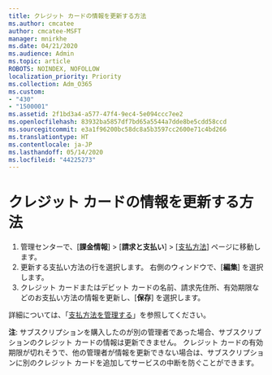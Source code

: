 ```yaml
---
title: クレジット カードの情報を更新する方法
ms.author: cmcatee
author: cmcatee-MSFT
manager: mnirkhe
ms.date: 04/21/2020
ms.audience: Admin
ms.topic: article
ROBOTS: NOINDEX, NOFOLLOW
localization_priority: Priority
ms.collection: Adm_O365
ms.custom:
- "430"
- "1500001"
ms.assetid: 2f1bd3a4-a577-47f4-9ec4-5e094ccc7ee2
ms.openlocfilehash: 83932ba5857df7bd65a5544a7dde8be5cdd58ccd
ms.sourcegitcommit: e3a1f96200bc58dc8a5b3597cc2600e71c4bd266
ms.translationtype: HT
ms.contentlocale: ja-JP
ms.lasthandoff: 05/14/2020
ms.locfileid: "44225273"
---
```

# <a name="how-do-i-update-my-credit-card-information"></a>クレジット カードの情報を更新する方法

1. 管理センターで、[**課金情報**] > [**請求と支払い**] > [[支払方法](https://go.microsoft.com/fwlink/p/?linkid=2018806)] ページに移動します。
2. 更新する支払い方法の行を選択します。 右側のウィンドウで、[**編集**] を選択します。
3. クレジット カードまたはデビット カードの名前、請求先住所、有効期限などのお支払い方法の情報を更新し、[**保存**] を選択します。

詳細については、「[支払方法を管理する](https://docs.microsoft.com/microsoft-365/commerce/billing-and-payments/manage-payment-methods)」を参照してください。

**注**: サブスクリプションを購入したのが別の管理者であった場合、サブスクリプションのクレジット カードの情報は更新できません。 クレジット カードの有効期限が切れそうで、他の管理者が情報を更新できない場合は、サブスクリプションに別のクレジット カードを追加してサービスの中断を防ぐことができます。